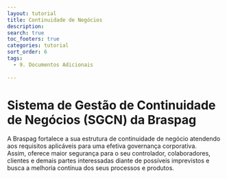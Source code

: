 ```yaml
---
layout: tutorial
title: Continuidade de Negócios
description:
search: true
toc_footers: true
categories: tutorial
sort_order: 6
tags:
  - 9. Documentos Adicionais
  
---
```


# Sistema de Gestão de Continuidade de Negócios (SGCN) da Braspag

A Braspag fortalece a sua estrutura de continuidade de negócio atendendo aos requisitos aplicáveis para uma efetiva governança corporativa.
<br/>Assim, oferece maior segurança para o seu controlador, colaboradores, clientes e demais partes interessadas diante de possíveis imprevistos e busca a melhoria contínua dos seus processos e produtos.
